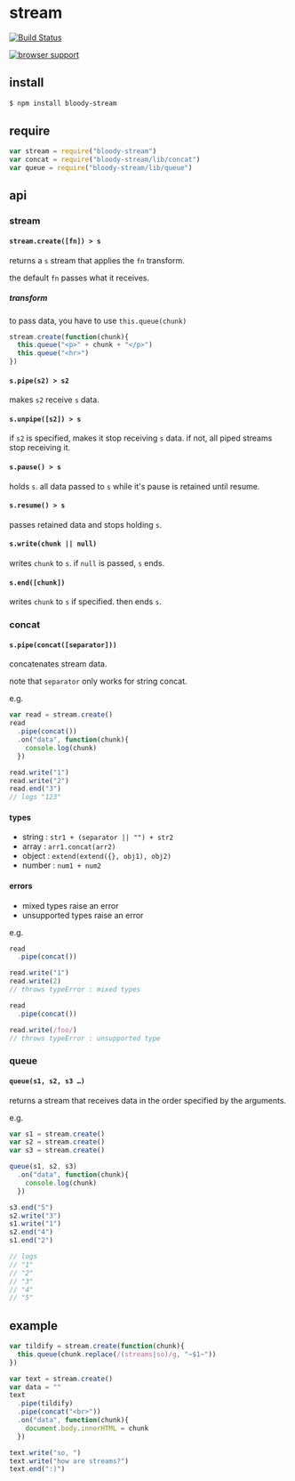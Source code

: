 # stream

[![Build Status](https://travis-ci.org/bloodyowl/stream.svg)](https://travis-ci.org/bloodyowl/stream)

[![browser support](https://ci.testling.com/bloodyowl/stream.png)
](https://ci.testling.com/bloodyowl/stream)

## install

```sh
$ npm install bloody-stream
```

## require

```javascript
var stream = require("bloody-stream")
var concat = require("bloody-stream/lib/concat")
var queue = require("bloody-stream/lib/queue")
```

## api

### stream

#### `stream.create([fn]) > s`

returns a `s` stream that applies the `fn` transform.

the default `fn` passes what it receives.

##### transform

to pass data, you have to use `this.queue(chunk)`

```javascript
stream.create(function(chunk){
  this.queue("<p>" + chunk + "</p>")
  this.queue("<hr>")
})
```

#### `s.pipe(s2) > s2`

makes `s2` receive `s` data.

#### `s.unpipe([s2]) > s`

if `s2` is specified, makes it stop receiving `s` data.
if not, all piped streams stop receiving it.

#### `s.pause() > s`

holds `s`. all data passed to `s` while it's pause is retained until resume.

#### `s.resume() > s`

passes retained data and stops holding `s`.

#### `s.write(chunk || null)`

writes `chunk` to `s`. if `null` is passed, `s` ends.

#### `s.end([chunk])`

writes `chunk` to `s` if specified. then ends `s`.

### concat

#### `s.pipe(concat([separator]))`

concatenates stream data.

note that `separator` only works for string concat.

e.g.

```javascript
var read = stream.create()
read
  .pipe(concat())
  .on("data", function(chunk){
    console.log(chunk)
  })

read.write("1")
read.write("2")
read.end("3")
// logs "123"
```

#### types

- string : `str1 + (separator || "") + str2`
- array : `arr1.concat(arr2)`
- object : `extend(extend({}, obj1), obj2)`
- number : `num1 + num2`

#### errors

- mixed types raise an error
- unsupported types raise an error

e.g.
```javascript
read
  .pipe(concat())

read.write("1")
read.write(2)
// throws typeError : mixed types
```

```javascript
read
  .pipe(concat())

read.write(/foo/)
// throws typeError : unsupported type
```

### queue

#### `queue(s1, s2, s3 …)`

returns a stream that receives data in the order specified by the arguments.

e.g.

```javascript
var s1 = stream.create()
var s2 = stream.create()
var s3 = stream.create()

queue(s1, s2, s3)
  .on("data", function(chunk){
    console.log(chunk)
  })

s3.end("5")
s2.write("3")
s1.write("1")
s2.end("4")
s1.end("2")

// logs
// "1"
// "2"
// "3"
// "4"
// "5"
```

## example

```javascript
var tildify = stream.create(function(chunk){
  this.queue(chunk.replace(/(streams|so)/g, "~$1~"))
})

var text = stream.create()
var data = ""
text
  .pipe(tildify)
  .pipe(concat("<br>"))
  .on("data", function(chunk){
    document.body.innerHTML = chunk
  })

text.write("so, ")
text.write("how are streams?")
text.end(":)")
```
